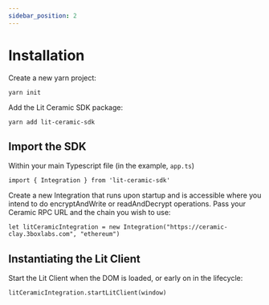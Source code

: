 ```yaml
---
sidebar_position: 2
---
```


# Installation

Create a new yarn project:

```
yarn init
```

Add the Lit Ceramic SDK package:

```
yarn add lit-ceramic-sdk
```

## Import the SDK

Within your main Typescript file (in the example, `app.ts`)
```
import { Integration } from 'lit-ceramic-sdk'
```

Create a new Integration that runs upon startup and is accessible where you intend to do encryptAndWrite or readAndDecrypt operations. Pass your Ceramic RPC URL and the chain you wish to use: 
```
let litCeramicIntegration = new Integration("https://ceramic-clay.3boxlabs.com", "ethereum")
```

## Instantiating the Lit Client

Start the Lit Client when the DOM is loaded, or early on in the lifecycle: 
```
litCeramicIntegration.startLitClient(window)
```